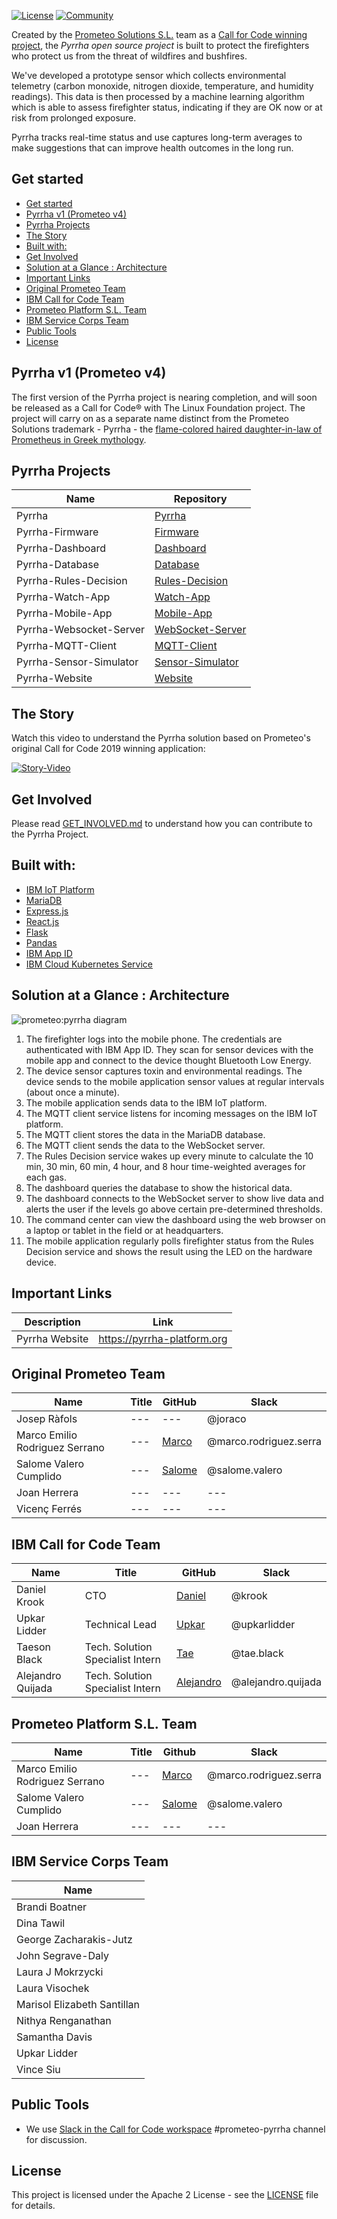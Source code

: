[![License](https://img.shields.io/badge/License-Apache2-blue.svg)](https://www.apache.org/licenses/LICENSE-2.0) [![Community](https://img.shields.io/badge/Join-Community-blue.svg)](https://developer.ibm.com/callforcode/solutions/projects/get-started/)

Created by the [Prometeo Solutions S.L.](https://prometeoplatform.com/) team as a [Call for Code winning project](https://developer.ibm.com/callforcode/solutions/prometeo/), the *Pyrrha open source project* is built to protect the firefighters who protect us from the threat of wildfires and bushfires. 

We've developed a prototype sensor which collects environmental telemetry (carbon monoxide, nitrogen dioxide, temperature, and humidity readings). This data is then processed by a machine learning algorithm which is able to assess firefighter status, indicating if they are OK now or at risk from prolonged exposure.

Pyrrha tracks real-time status and use captures long-term averages to make suggestions that can improve health outcomes in the long run.

## Get started
- [Get started](#get-started)
- [Pyrrha v1 (Prometeo v4)](#pyrrha-v1-prometeo-v4)
- [Pyrrha Projects](#pyrrha-projects)
- [The Story](#the-story)
- [Built with:](#built-with)
- [Get Involved](#get-involved)
- [Solution at a Glance : Architecture](#solution-at-a-glance--architecture)
- [Important Links](#important-links)
- [Original Prometeo Team](#original-prometeo-team)
- [IBM Call for Code Team](#ibm-call-for-code-team)
- [Prometeo Platform S.L. Team](#prometeo-platform-sl-team)
- [IBM Service Corps Team](#ibm-service-corps-team)
- [Public Tools](#public-tools)
- [License](#license)


## Pyrrha v1 (Prometeo v4)

The first version of the Pyrrha project is nearing completion, and will soon be released as a Call for Code® with The Linux Foundation project. The project will carry on as a separate name distinct from the Prometeo Solutions trademark - Pyrrha - the [flame-colored haired daughter-in-law of Prometheus in Greek mythology](https://www.greekmythology.com/Myths/Mortals/Pyrrha/pyrrha.html).


## Pyrrha Projects
| Name | Repository |
| --- | --- |
| Pyrrha | [Pyrrha](https://github.com/Call-for-Code/Pyrrha-Platform/Pyrrha) |
| Pyrrha-Firmware| [Firmware](https://github.com/Pyrrha-Platform/Pyrrha-Firmware) |
| Pyrrha-Dashboard | [Dashboard](https://github.com/Pyrrha-Platform/Pyrrha-Dashboard) |
| Pyrrha-Database | [Database](https://github.com/Pyrrha-Platform/Pyrrha-Database) |
| Pyrrha-Rules-Decision | [Rules-Decision](https://github.com/Pyrrha-Platform/Pyrrha-Rules-Decision) |
| Pyrrha-Watch-App | [Watch-App](https://github.com/Pyrrha-Platform/Pyrrha-Watch-App) |
| Pyrrha-Mobile-App | [Mobile-App](https://github.com/Pyrrha-Platform/Pyrrha-Mobile-App) |
| Pyrrha-Websocket-Server | [WebSocket-Server](https://github.com/Pyrrha-Platform/Pyrrha-WebSocket-Server) |
| Pyrrha-MQTT-Client | [MQTT-Client](https://github.com/Pyrrha-Platform/Pyrrha-MQTT-Client) |
| Pyrrha-Sensor-Simulator | [Sensor-Simulator](https://github.com/Pyrrha-Platform/Pyrrha-Sensor-Simulator) |
| Pyrrha-Website | [Website](https://github.com/Pyrrha-Platform/Pyrrha-Website) |


## The Story 
Watch this video to understand the Pyrrha solution based on Prometeo's original Call for Code 2019 winning application:

[![Story-Video](https://user-images.githubusercontent.com/84807697/120705678-21671e80-c486-11eb-8e6c-888dc98fab23.png)](https://www.youtube.com/watch?v=vOgCOoy_Bx0)


## Get Involved
Please read [GET_INVOLVED.md](GET_INVOLVED.md) to understand how you can contribute to the Pyrrha Project.

## Built with:
- [IBM IoT Platform](https://www.ibm.com/cloud/internet-of-things)
- [MariaDB](https://mariadb.org/)
- [Express.js](https://expressjs.com/)
- [React.js](https://reactjs.org/)
- [Flask](https://palletsprojects.com/p/flask/)
- [Pandas](https://pandas.pydata.org/)
- [IBM App ID](https://www.ibm.com/cloud/app-id?lnk=STW_US_STESCH&lnk2=learn_CloudAppID&pexp=DEF&psrc=NONE&mhsrc=ibmsearch_a&mhq=app%20id%20ibm%20cloud)
- [IBM Cloud Kubernetes Service](https://www.ibm.com/cloud/kubernetes-service)


## Solution at a Glance : Architecture
![prometeo:pyrrha diagram](https://user-images.githubusercontent.com/3187457/122242264-08903d00-ce78-11eb-944f-804ba4dc683d.png)
1. The firefighter logs into the mobile phone. The credentials are authenticated with IBM App ID. They scan for sensor devices with the mobile app and connect to the device thought Bluetooth Low Energy.
2. The device sensor captures toxin and environmental readings. The device sends to the mobile application sensor values at regular intervals (about once a minute).
3. The mobile application sends data to the IBM IoT platform.
4. The MQTT client service listens for incoming messages on the IBM IoT platform.
5. The MQTT client stores the data in the MariaDB database.
6. The MQTT client sends the data to the WebSocket server.
7. The Rules Decision service wakes up every minute to calculate the 10 min, 30 min, 60 min, 4 hour, and 8 hour time-weighted averages for each gas.
8. The dashboard queries the database to show the historical data.
9. The dashboard connects to the WebSocket server to show live data and alerts the user if the levels go above certain pre-determined thresholds.
10. The command center can view the dashboard using the web browser on a laptop or tablet in the field or at headquarters.
11. The mobile application regularly polls firefighter status from the Rules Decision service and shows the result using the LED on the hardware device.


## Important Links
| Description | Link |
| --- | --- |
| Pyrrha Website| https://pyrrha-platform.org |


## Original Prometeo Team
| Name | Title | GitHub | Slack |
| --- | --- | --- | --- |
| Josep Ràfols | --- | --- | @joraco |
| Marco Emilio Rodriguez Serrano | --- | [Marco](https://github.com/mrodrise) | @marco.rodriguez.serra |
| Salome Valero Cumplido | --- | [Salome](https://github.com/svaleroc) | @salome.valero |
| Joan Herrera | --- | --- | --- |
| Vicenç Ferrés | --- | --- | --- |


## IBM Call for Code Team
| Name | Title | GitHub | Slack |
| --- | --- | --- | --- |
| Daniel Krook | CTO | [Daniel](https://github.com/krook) | @krook |
| Upkar Lidder | Technical Lead | [Upkar](https://github.com/upkarlidder) | @upkarlidder |
| Taeson Black | Tech. Solution Specialist Intern | [Tae](https://github.com/TaeBlack) | @tae.black|
| Alejandro Quijada | Tech. Solution Specialist Intern | [Alejandro](https://github.com/Aquijada52) | @alejandro.quijada |


## Prometeo Platform S.L. Team
| Name | Title | Github | Slack |
| --- | --- | --- | --- |
| Marco Emilio Rodriguez Serrano | --- | [Marco](https://github.com/mrodrise) | @marco.rodriguez.serra |
| Salome Valero Cumplido | --- | [Salome](https://github.com/svaleroc) | @salome.valero |
| Joan Herrera | --- | --- | --- |


## IBM Service Corps Team
| Name |
| --- |
| Brandi Boatner |
| Dina Tawil |
| George Zacharakis-Jutz |
| John Segrave-Daly |
| Laura J Mokrzycki |
| Laura Visochek |
| Marisol Elizabeth Santillan |
| Nithya Renganathan |
| Samantha Davis |
| Upkar Lidder |
| Vince Siu |


## Public Tools

* We use [Slack in the Call for Code workspace](https://callforcode.org/slack) #prometeo-pyrrha channel for discussion.


## License
This project is licensed under the Apache 2 License - see the [LICENSE](https://github.com/Pyrrha-Platform/Pyrrha/blob/main/LICENSE) file for details.
